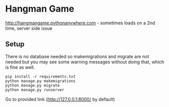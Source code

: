# Hangman Game
http://hangmangame.pythonanywhere.com - sometimes loads on a 2nd time, server side issue

## Setup
There is no database needed so makemigrations and migrate are not needed but you may see some warning messages without doing that, which is fine as well.
```
pip install -r requirements.txt
python manage.py makemigrations
python manage.py migrate
python manage.py runserver
```
Go to provided link (http://127.0.0.1:8000/ by default)